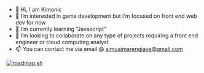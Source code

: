 - 👋 Hi, I am Kimonic
- 👀 I’m interested in game development but i'm focused on front end web dev for now
- 🌱 I’m currently learning "Javascript"
- 💞️ I’m looking to collaborate on any type of projects requiring a front end engineer or cloud computing analyst
- 📫 You can contact me via email @ aimuaimarengiaye@gmail.com


[![roadmap.sh](https://api.roadmap.sh/v1-badge/wide/64bd68278b7b0932738001fc?variant=dark)](https://roadmap.sh)

<!---
Kimonic99/Kimonic99 is a ✨ special ✨ repository because its `README.md` (this file) appears on your GitHub profile.
You can click the Preview link to take a look at your changes.
--->
